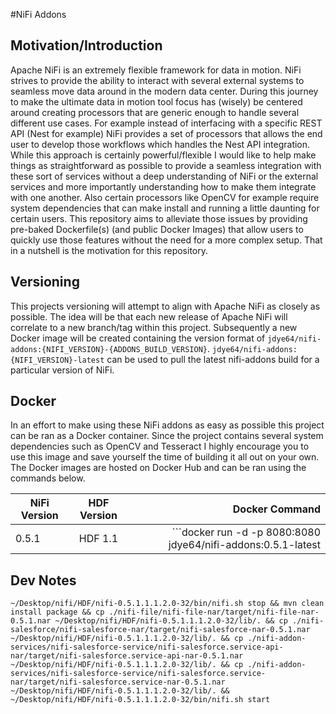 #NiFi Addons

## Motivation/Introduction
Apache NiFi is an extremely flexible framework for data in motion. NiFi strives to provide the ability to interact 
with several external systems to seamless move data around in the modern data center. During this journey to make the
ultimate data in motion tool focus has (wisely) be centered around creating processors that are generic enough to handle
 several different use cases. For example instead of interfacing with a specific REST API (Nest for example) NiFi provides
 a set of processors that allows the end user to develop those workflows which handles the Nest API integration. While 
 this approach is certainly powerful/flexible I would like to help make things as straightforward as possible to provide
 a seamless integration with these sort of services without a deep understanding of NiFi or the external services and more 
 importantly understanding how to make them integrate with one another. Also certain processors like OpenCV for example
  require system dependencies that can make install and running a little daunting for certain users. This repository
  aims to alleviate those issues by providing pre-baked Dockerfile(s) (and public Docker Images) that allow users to quickly
  use those features without the need for a more complex setup. That in a nutshell is the motivation for this repository.
  
## Versioning
This projects versioning will attempt to align with Apache NiFi as closely as possible. The idea will be that each new
release of Apache NiFi will correlate to a new branch/tag within this project. Subsequently a new Docker image will be created
containing the version format of ```jdye64/nifi-addons:{NIFI_VERSION}-{ADDONS_BUILD_VERSION}```. ```jdye64/nifi-addons:{NIFI_VERSION}-latest``` 
can be used to pull the latest nifi-addons build for a particular version of NiFi. 
  
## Docker
In an effort to make using these NiFi addons as easy as possible this project can be ran as a Docker container. Since the
project contains several system dependencies such as OpenCV and Tesseract I highly encourage you to use this image and 
save yourself the time of building it all out on your own. The Docker images are hosted on Docker Hub and can be ran using the 
commands below.

| NiFi Version        | HDF Version           | Docker Command  |
| ------------- |:-------------:| -----:|
| 0.5.1 | HDF 1.1 | ```docker run -d -p 8080:8080 jdye64/nifi-addons:0.5.1-latest |

## Dev Notes

```~/Desktop/nifi/HDF/nifi-0.5.1.1.1.2.0-32/bin/nifi.sh stop && mvn clean install package && cp ./nifi-file/nifi-file-nar/target/nifi-file-nar-0.5.1.nar ~/Desktop/nifi/HDF/nifi-0.5.1.1.1.2.0-32/lib/. && cp ./nifi-salesforce/nifi-salesforce-nar/target/nifi-salesforce-nar-0.5.1.nar ~/Desktop/nifi/HDF/nifi-0.5.1.1.1.2.0-32/lib/. && cp ./nifi-addon-services/nifi-salesforce-service/nifi-salesforce.service-api-nar/target/nifi-salesforce.service-api-nar-0.5.1.nar ~/Desktop/nifi/HDF/nifi-0.5.1.1.1.2.0-32/lib/. && cp ./nifi-addon-services/nifi-salesforce-service/nifi-salesforce.service-nar/target/nifi-salesforce.service-nar-0.5.1.nar ~/Desktop/nifi/HDF/nifi-0.5.1.1.1.2.0-32/lib/. && ~/Desktop/nifi/HDF/nifi-0.5.1.1.1.2.0-32/bin/nifi.sh start```
